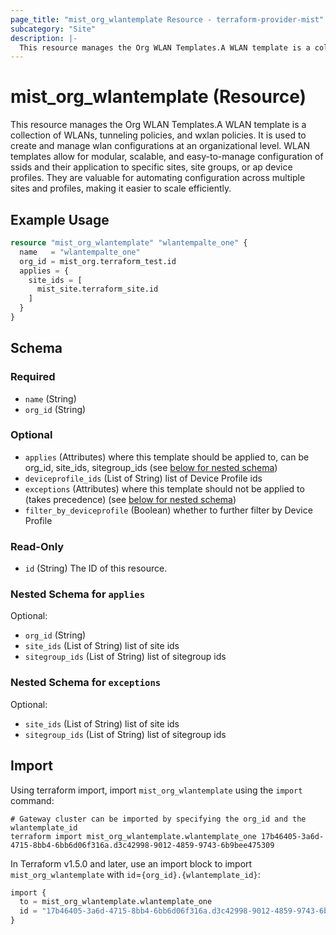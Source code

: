 ```yaml
---
page_title: "mist_org_wlantemplate Resource - terraform-provider-mist"
subcategory: "Site"
description: |-
  This resource manages the Org WLAN Templates.A WLAN template is a collection of WLANs, tunneling policies, and wxlan policies. It is used to create and manage wlan configurations at an organizational level. WLAN templates allow for modular, scalable, and easy-to-manage configuration of ssids and their application to specific sites, site groups, or ap device profiles. They are valuable for automating configuration across multiple sites and profiles, making it easier to scale efficiently.
---
```


# mist_org_wlantemplate (Resource)

This resource manages the Org WLAN Templates.A WLAN template is a collection of WLANs, tunneling policies, and wxlan policies. It is used to create and manage wlan configurations at an organizational level. WLAN templates allow for modular, scalable, and easy-to-manage configuration of ssids and their application to specific sites, site groups, or ap device profiles. They are valuable for automating configuration across multiple sites and profiles, making it easier to scale efficiently.


## Example Usage

```terraform
resource "mist_org_wlantemplate" "wlantempalte_one" {
  name   = "wlantempalte_one"
  org_id = mist_org.terraform_test.id
  applies = {
    site_ids = [
      mist_site.terraform_site.id
    ]
  }
}
```

<!-- schema generated by tfplugindocs -->
## Schema

### Required

- `name` (String)
- `org_id` (String)

### Optional

- `applies` (Attributes) where this template should be applied to, can be org_id, site_ids, sitegroup_ids (see [below for nested schema](#nestedatt--applies))
- `deviceprofile_ids` (List of String) list of Device Profile ids
- `exceptions` (Attributes) where this template should not be applied to (takes precedence) (see [below for nested schema](#nestedatt--exceptions))
- `filter_by_deviceprofile` (Boolean) whether to further filter by Device Profile

### Read-Only

- `id` (String) The ID of this resource.

<a id="nestedatt--applies"></a>
### Nested Schema for `applies`

Optional:

- `org_id` (String)
- `site_ids` (List of String) list of site ids
- `sitegroup_ids` (List of String) list of sitegroup ids


<a id="nestedatt--exceptions"></a>
### Nested Schema for `exceptions`

Optional:

- `site_ids` (List of String) list of site ids
- `sitegroup_ids` (List of String) list of sitegroup ids



## Import
Using terraform import, import `mist_org_wlantemplate` using the `import` command:
```shell
# Gateway cluster can be imported by specifying the org_id and the wlantemplate_id
terraform import mist_org_wlantemplate.wlantemplate_one 17b46405-3a6d-4715-8bb4-6bb6d06f316a.d3c42998-9012-4859-9743-6b9bee475309
```


In Terraform v1.5.0 and later, use an import block to import `mist_org_wlantemplate` with `id`=`{org_id}.{wlantemplate_id}`:

```tf
import {
  to = mist_org_wlantemplate.wlantemplate_one
  id = "17b46405-3a6d-4715-8bb4-6bb6d06f316a.d3c42998-9012-4859-9743-6b9bee475309"
}
```